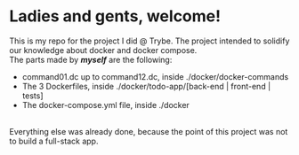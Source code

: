 # Ladies and gents, welcome!

This is my repo for the project I did @ Trybe.
The project intended to solidify our knowledge about docker and docker compose.
<br>
The parts made by ***myself*** are the following: <br>
* command01.dc up to command12.dc, inside ./docker/docker-commands
* The 3 Dockerfiles, inside ./docker/todo-app/[back-end | front-end | tests]
* The docker-compose.yml file, inside ./docker
<br>
Everything else was already done, because the point of this project was not to build a full-stack app.

